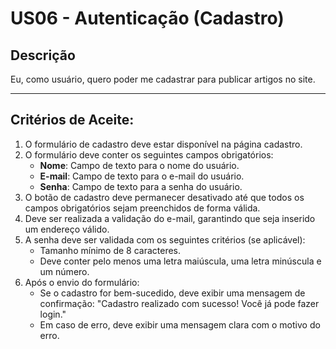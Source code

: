 # US06 - Autenticação (Cadastro)

## Descrição
Eu, como usuário, quero poder me cadastrar para publicar artigos no site.

---

## Critérios de Aceite:
1. O formulário de cadastro deve estar disponível na página cadastro.
2. O formulário deve conter os seguintes campos obrigatórios:
   - **Nome**: Campo de texto para o nome do usuário.
   - **E-mail**: Campo de texto para o e-mail do usuário.
   - **Senha**: Campo de texto para a senha do usuário.
3. O botão de cadastro deve permanecer desativado até que todos os campos obrigatórios sejam preenchidos de forma válida.
4. Deve ser realizada a validação do e-mail, garantindo que seja inserido um endereço válido.
5. A senha deve ser validada com os seguintes critérios (se aplicável):
   - Tamanho mínimo de 8 caracteres.
   - Deve conter pelo menos uma letra maiúscula, uma letra minúscula e um número.
6. Após o envio do formulário:
   - Se o cadastro for bem-sucedido, deve exibir uma mensagem de confirmação: "Cadastro realizado com sucesso! Você já pode fazer login."
   - Em caso de erro, deve exibir uma mensagem clara com o motivo do erro.
